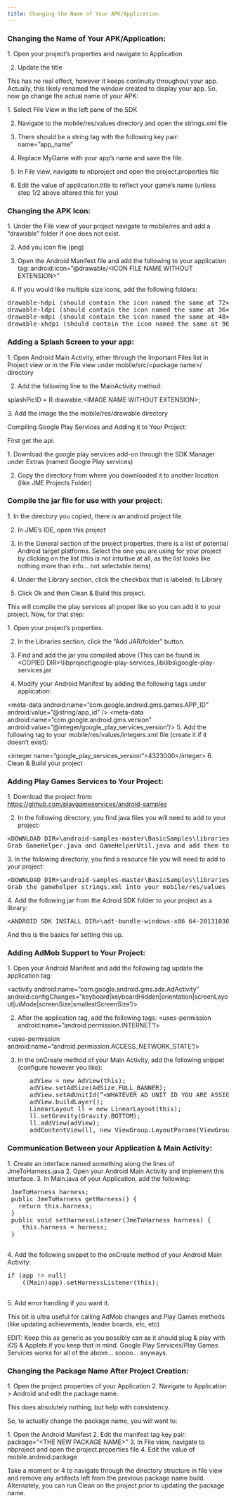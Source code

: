 ```yaml
---
title: Changing the Name of Your APK/Application:
---
```

<h3 class="sectionedit1" id="changing_the_name_of_your_apk_application">Changing the Name of Your APK/Application:</h3>
<div class="level3">

<p>
1. Open your project’s properties and navigate to Application<br />

2. Update the title<br />

</p>

<p>
This has no real effect, however it keeps continuity throughout your app. Actually, this likely renamed the window created to display your app. So, now go change the actual name of your APK:
</p>

<p>
1. Select File View in the left pane of the SDK<br />

2. Navigate to the mobile/res/values directory and open the strings.xml file<br />

3. There should be a string tag with the following key pair: name=”app_name”<br />

4. Replace MyGame with your app’s name and save the file.<br />

5. In File view, navigate to nbproject and open the project.properties file<br />

6. Edit the value of application.title to reflect your game’s name (unless step 1/2 above altered this for you)<br />

</p>

</div>
<!-- EDIT1 SECTION "Changing the Name of Your APK/Application:" [1-802] -->
<h3 class="sectionedit2" id="changing_the_apk_icon">Changing the APK Icon:</h3>
<div class="level3">

<p>
1. Under the File view of your project navigate to mobile/res and add a “drawable” folder if one does not exist.<br />

2. Add you icon file (png)<br />

3. Open the Android Manifest file and add the following to your application tag: android:icon=”@drawable/&lt;ICON FILE NAME WITHOUT EXTENSION&gt;”<br />

4. If you would like multiple size icons, add the following folders:<br />

</p>
<pre class="code">drawable-hdpi (should contain the icon named the same at 72×72 pixels)\\
drawable-ldpi (should contain the icon named the same at 36×36 pixels)\\
drawable-mdpi (should contain the icon named the same at 48×48 pixels)\\
drawable-xhdpi (should contain the icon named the same at 96×96 pixels)\\</pre>

</div>
<!-- EDIT2 SECTION "Changing the APK Icon:" [803-1506] -->
<h3 class="sectionedit3" id="adding_a_splash_screen_to_your_app">Adding a Splash Screen to your app:</h3>
<div class="level3">

<p>
1. Open Android Main Activity, ether through the Important Files list in Project view or in the File view under mobile/src/&lt;package name&gt;/ directory<br />

2. Add the following line to the MainActivity method:<br />

</p>

<p>
splashPicID = R.drawable.&lt;IMAGE NAME WITHOUT EXTENSION&gt;;
</p>

<p>
3. Add the image the the mobile/res/drawable directory
</p>

<p>
Compiling Google Play Services and Adding it to Your Project:
</p>

<p>
First get the api:
</p>

<p>
1. Download the google play services add-on through the SDK Manager under Extras (named Google Play services)<br />

2. Copy the directory from where you downloaded it to another location (like JME Projects Folder)<br />

</p>

</div>
<!-- EDIT3 SECTION "Adding a Splash Screen to your app:" [1507-2169] -->
<h3 class="sectionedit4" id="compile_the_jar_file_for_use_with_your_project">Compile the jar file for use with your project:</h3>
<div class="level3">

<p>
1. In the directory you copied, there is an android project file.<br />

2. In JME’s IDE, open this project<br />

3. In the General section of the project properties, there is a list of potential Android target platforms. Select the one you are using for your project by clicking on the list (this is not intuitive at all, as the list looks like nothing more than info… not selectable items)<br />

4. Under the Library section, click the checkbox that is labeled: Is Library<br />

5. Click Ok and then Clean &amp; Build this project.<br />

</p>

<p>
This will compile the play services all proper like so you can add it to your project. Now, for that step:
</p>

<p>
1. Open your project’s properties.<br />

2. In the Libraries section, click the “Add JAR/folder” button.<br />

3. Find and add the jar you compiled above (This can be found in: &lt;COPIED DIR&gt;\libproject\google-play-services_lib\libs\google-play-services.jar<br />

4. Modify your Android Manifest by adding the following tags under application:<br />

&lt;meta-data android:name=”com.google.android.gms.games.APP_ID”
android:value=”@string/app_id” /&gt;
&lt;meta-data android:name=”com.google.android.gms.version”
android:value=”@integer/google_play_services_version”/&gt;
5. Add the following tag to your mobile/res/values/integers.xml file (create it if it doesn’t exist):<br />

&lt;integer name=”google_play_services_version”&gt;4323000&lt;/integer&gt;
6. Clean &amp; Build your project<br />

</p>

</div>
<!-- EDIT4 SECTION "Compile the jar file for use with your project:" [2170-3623] -->
<h3 class="sectionedit5" id="adding_play_games_services_to_your_project">Adding Play Games Services to Your Project:</h3>
<div class="level3">

<p>
1. Download the project from: <a href="https://github.com/playgameservices/android-samples" class="urlextern" title="https://github.com/playgameservices/android-samples" rel="nofollow">https://github.com/playgameservices/android-samples</a><br />

2. In the following directory, you find java files you will need to add to your project:<br />

</p>
<pre class="code">&lt;DOWNLOAD DIR&gt;\android-samples-master\BasicSamples\libraries\BaseGameUtils\src\main\java\com\google\example\games\basegameutils\\
Grab GameHelper.java and GameHelperUtil.java and add them to the directory you projects Main Activity is in\\</pre>

<p>
3. In the following directoriy, you find a resource file you will need to add to your project:<br />

</p>
<pre class="code">&lt;DOWNLOAD DIR&gt;\android-samples-master\BasicSamples\libraries\BaseGameUtils\src\main\res\values\\
Grab the gamehelper_strings.xml into your mobile/res/values folder\\</pre>

<p>
4. Add the following jar from the Adroid SDK folder to your project as a library:<br />

</p>
<pre class="code">&lt;ANDROID SDK INSTALL DIR&gt;\adt-bundle-windows-x86_64-20131030\sdk\extras\android\support\v4\android-support-v4.jar\\</pre>

<p>
And this is the basics for setting this up.
</p>

</div>
<!-- EDIT5 SECTION "Adding Play Games Services to Your Project:" [3624-4610] -->
<h3 class="sectionedit6" id="adding_admob_support_to_your_project">Adding AdMob Support to Your Project:</h3>
<div class="level3">

<p>
1. Open your Android Manifest and add the following tag update the application tag:<br />

&lt;activity android:name=”com.google.android.gms.ads.AdActivity” android:configChanges=”keyboard|keyboardHidden|orientation|screenLayout|uiMode|screenSize|smallestScreenSize”/&gt;<br />

2. After the application tag, add the following tags:
&lt;uses-permission android:name=”android.permission.INTERNET”/&gt;<br />

&lt;uses-permission android:name=”android.permission.ACCESS_NETWORK_STATE”/&gt;<br />

3. In the onCreate method of your Main Activity, add the following snippet (configure however you like):<br />

</p>
<pre class="code">      adView = new AdView(this);
      adView.setAdSize(AdSize.FULL_BANNER);
      adView.setAdUnitId(“&lt;WHATEVER AD UNIT ID YOU ARE ASSIGNED THROUGH THE GOOGLE DEV CONSOLE&gt;”);
      adView.buildLayer(); 
      LinearLayout ll = new LinearLayout(this);
      ll.setGravity(Gravity.BOTTOM);
      ll.addView(adView);
      addContentView(ll, new ViewGroup.LayoutParams(ViewGroup.LayoutParams.MATCH_PARENT, ViewGroup.LayoutParams.MATCH_PARENT));</pre>

</div>
<!-- EDIT6 SECTION "Adding AdMob Support to Your Project:" [4611-5704] -->
<h3 class="sectionedit7" id="communication_between_your_application_main_activity">Communication Between your Application &amp; Main Activity:</h3>
<div class="level3">

<p>
1. Create an interface named something along the lines of JmeToHarness.java
2. Open your Android Main Activity and implement this interface.
3. In Main.java of your Application, add the following:
</p>
<pre class="code"> JmeToHarness harness; 
 public JmeToHarness getHarness() {
   return this.harness;
 } 
 public void setHarnessListener(JmeToHarness harness) {
    this.harness = harness;
 }
 </pre>

<p>
4. Add the following snippet to the onCreate method of your Android Main Activity:
</p>
<pre class="code">if (app != null)
    ((Main)app).setHarnessListener(this);
    </pre>

<p>
5. Add error handling if you want it.
</p>

<p>
This bit is ultra useful for calling AdMob changes and Play Games methods (like updating achievements, leader boards, etc, etc)
</p>

<p>
EDIT: Keep this as generic as you possibly can as it should plug &amp; play with iOS &amp; Applets if you keep that in mind. Google Play Services/Play Games Services works for all of the above… soooo… anyways.
</p>

</div>
<!-- EDIT7 SECTION "Communication Between your Application & Main Activity:" [5705-6691] -->
<h3 class="sectionedit8" id="changing_the_package_name_after_project_creation">Changing the Package Name After Project Creation:</h3>
<div class="level3">

<p>
1. Open the project properties of your Application
2. Navigate to Application &gt; Android and edit the package name.
</p>

<p>
This does absolutely nothing, but help with consistency.
</p>

<p>
So, to actually change the package name, you will want to:
</p>

<p>
1. Open the Android Manifest
2. Edit the manifest tag key pair: package=”&lt;THE NEW PACKAGE NAME&gt;”
3. In File view, navigate to nbproject and open the project.properties file
4. Edit the value of mobile.android.package
</p>

<p>
Take a moment or 4 to navigate through the directory structure in file view and remove any artifacts left from the previous package name build. Alternately, you can run Clean on the project prior to updating the package name.
</p>

</div>
<!-- EDIT8 SECTION "Changing the Package Name After Project Creation:" [6692-] -->
